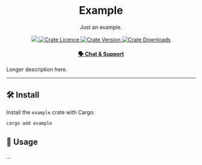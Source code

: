 <p align="center">
    <h1 align="center">
        Example
    </h1>
    <p align="center">Just an example.</p>
</p>

<p align="center">
    <a href="https://github.com/privacy-scaling-explorations/zk-kit.rust">
        <img src="https://img.shields.io/badge/project-zk--kit-blue.svg?style=flat-square">
    </a>
    <a href="https://github.com/privacy-scaling-explorations/zk-kit.rust/tree/main/crates/example/LICENSE">
        <img src="https://img.shields.io/crates/l/example?style=flat-square" alt="Crate Licence" />
    </a>
    <a href="https://docs.rs/example">
        <img src="https://img.shields.io/crates/d/example?style=flat-square" alt="Crate Version" />
    </a>
    <a href="https://docs.rs/example">
        <img src="https://img.shields.io/crates/v/example?style=flat-square" alt="Crate Downloads" />
    </a>
</p>

<div align="center">
    <h4>
        <a href="https://discord.com/invite/sF5CT5rzrR">
            🗣️ Chat &amp; Support
        </a>
    </h4>
</div>

Longer description here.

---

## 🛠 Install

Install the `example` crate with Cargo:

```bash
cargo add example
```

## 📜 Usage

...
